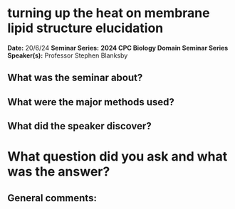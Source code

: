 # turning up the heat on membrane lipid structure elucidation

**Date:** 20/6/24
**Seminar Series:** **2024 CPC Biology Domain Seminar Series**
**Speaker(s):** Professor Stephen Blanksby

## What was the seminar about?


## What were the major methods used?


## What did the speaker discover?


# What question did you ask and what was the answer?

## General comments:

